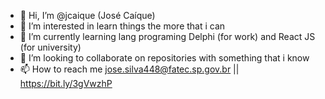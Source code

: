 - 👋 Hi, I’m @jcaique (José Caíque)
- 👀 I’m interested in learn things the more that i can
- 🌱 I’m currently learning lang programing Delphi (for work) and React JS (for university)
- 💞️ I’m looking to collaborate on repositories with something that i know
- 📫 How to reach me jose.silva448@fatec.sp.gov.br || https://bit.ly/3gVwzhP

<!---
jcaique/jcaique is a ✨ special ✨ repository because its `README.md` (this file) appears on your GitHub profile.
You can click the Preview link to take a look at your changes.
--->
